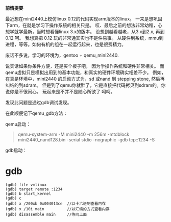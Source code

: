 **前情提要**

最近想在mini2440上模仿linux 0.12的代码实现arm版本的linux。
一来是想巩固下arm，在就是学习下操作系统的相关只是。 
哎、最后之前的想法非常幼稚，心想学就学最新，当时想看懂linux 3.x的版本。
没想到越看越老，从3.x到2.x, 再到0.12 呵。
我想真把 0.12 玩的非常通其实也不是件易事。
从硬件到系统，mmu到进程，等等。如何有机的组在一起运行起来，也是很费精力。

废话不多说，学习的环境为，gentoo + qemu_mini2440.
    
说实话如果你条件方便，还是买个板子吧， 因为学操作系统和硬件非常相关。
而qemu虚拟只是模拟出用到的基本功能，和真实的硬件环境确实相差不少。
例如，在真是环境中，mini2440 的启动方式为，sd 或nand 到 stepping stone,
然后再纠结的到sdram。 
但是到了qemu你就醉了，它是直接把代码拷贝到sdram的。你说你是不很闹心。
玩起来是不并不是随心所欲了 呵呵。

发现此问题是通过gdb调试发现。

在此顺便记下qemu_gdb方法：

qemu启动：

>qemu-system-arm -M mini2440 -m 256m -mtdblock mini2440_nand128.bin -serial stdio -nographic -gdb tcp::1234 -S

gdb启动：
# gdb
```
(gdb) file vmlinux
(gdb) target remote :1234
(gdb) b start_kernel
(gdb) c
(gdb) x /200xb 0x004013ce  //以十六进制查看内存
(gdb) x /10i main		   //以汇编的方式查看内存
(gdb) disassemble main	   //等同上面
```















